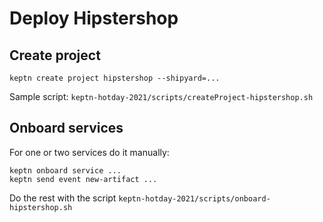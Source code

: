 # Deploy Hipstershop

## Create project 

```
keptn create project hipstershop --shipyard=...
```

Sample script:  `keptn-hotday-2021/scripts/createProject-hipstershop.sh`

## Onboard services

For one or two services do it manually:

```
keptn onboard service ...
keptn send event new-artifact ...
```

Do the rest with the script `keptn-hotday-2021/scripts/onboard-hipstershop.sh`

